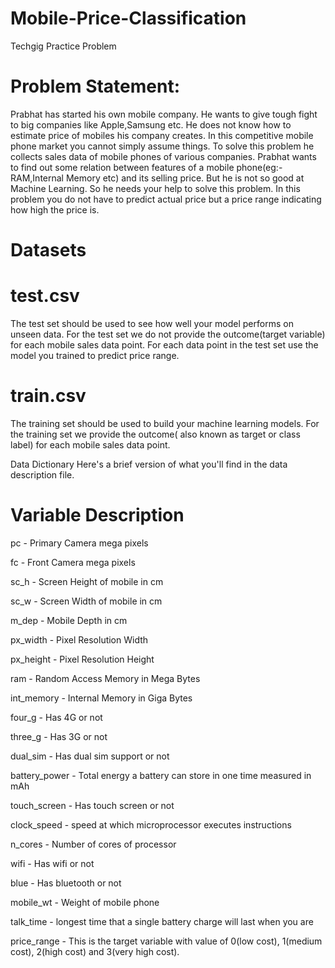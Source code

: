 # Mobile-Price-Classification
Techgig Practice Problem

# Problem Statement:
Prabhat has started his own mobile company. He wants to give tough fight to big companies like Apple,Samsung etc.
He does not know how to estimate price of mobiles his company creates. In this competitive mobile phone market you cannot simply assume things. To solve this problem he collects sales data of mobile phones of various companies.
Prabhat wants to find out some relation between features of a mobile phone(eg:- RAM,Internal Memory etc) and its selling price. But he is not so good at Machine Learning. So he needs your help to solve this problem.
In this problem you do not have to predict actual price but a price range indicating how high the price is.

# Datasets
# test.csv
The test set should be used to see how well your model performs on unseen data. For the test set we do not provide the outcome(target variable) for each mobile sales data point. For each data point in the test set use the model you trained to predict price range.
# train.csv
The training set should be used to build your machine learning models. For the training set we provide the outcome( also known as target or class label) for each mobile sales data point.

Data Dictionary
Here's a brief version of what you'll find in the data description file.

# Variable	Description
pc  - Primary Camera mega pixels

fc	- Front Camera mega pixels

sc_h	- Screen Height of mobile in cm

sc_w	- Screen Width of mobile in cm

m_dep	- Mobile Depth in cm

px_width	- Pixel Resolution Width

px_height	- Pixel Resolution Height

ram	- Random Access Memory in Mega Bytes

int_memory	- Internal Memory in Giga Bytes

four_g	- Has 4G or not

three_g	- Has 3G or not

dual_sim	- Has dual sim support or not

battery_power	- Total energy a battery can store in one time measured in mAh

touch_screen	- Has touch screen or not

clock_speed	- speed at which microprocessor executes instructions

n_cores	- Number of cores of processor

wifi	- Has wifi or not

blue	- Has bluetooth or not

mobile_wt	- Weight of mobile phone

talk_time	- longest time that a single battery charge will last when you are

price_range	- This is the target variable with value of 0(low cost), 1(medium cost), 2(high cost) and 3(very high cost).
